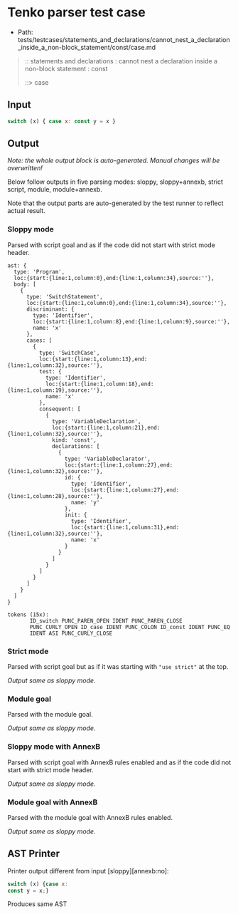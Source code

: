 # Tenko parser test case

- Path: tests/testcases/statements_and_declarations/cannot_nest_a_declaration_inside_a_non-block_statement/const/case.md

> :: statements and declarations : cannot nest a declaration inside a non-block statement : const
>
> ::> case

## Input

`````js
switch (x) { case x: const y = x }
`````

## Output

_Note: the whole output block is auto-generated. Manual changes will be overwritten!_

Below follow outputs in five parsing modes: sloppy, sloppy+annexb, strict script, module, module+annexb.

Note that the output parts are auto-generated by the test runner to reflect actual result.

### Sloppy mode

Parsed with script goal and as if the code did not start with strict mode header.

`````
ast: {
  type: 'Program',
  loc:{start:{line:1,column:0},end:{line:1,column:34},source:''},
  body: [
    {
      type: 'SwitchStatement',
      loc:{start:{line:1,column:0},end:{line:1,column:34},source:''},
      discriminant: {
        type: 'Identifier',
        loc:{start:{line:1,column:8},end:{line:1,column:9},source:''},
        name: 'x'
      },
      cases: [
        {
          type: 'SwitchCase',
          loc:{start:{line:1,column:13},end:{line:1,column:32},source:''},
          test: {
            type: 'Identifier',
            loc:{start:{line:1,column:18},end:{line:1,column:19},source:''},
            name: 'x'
          },
          consequent: [
            {
              type: 'VariableDeclaration',
              loc:{start:{line:1,column:21},end:{line:1,column:32},source:''},
              kind: 'const',
              declarations: [
                {
                  type: 'VariableDeclarator',
                  loc:{start:{line:1,column:27},end:{line:1,column:32},source:''},
                  id: {
                    type: 'Identifier',
                    loc:{start:{line:1,column:27},end:{line:1,column:28},source:''},
                    name: 'y'
                  },
                  init: {
                    type: 'Identifier',
                    loc:{start:{line:1,column:31},end:{line:1,column:32},source:''},
                    name: 'x'
                  }
                }
              ]
            }
          ]
        }
      ]
    }
  ]
}

tokens (15x):
       ID_switch PUNC_PAREN_OPEN IDENT PUNC_PAREN_CLOSE
       PUNC_CURLY_OPEN ID_case IDENT PUNC_COLON ID_const IDENT PUNC_EQ
       IDENT ASI PUNC_CURLY_CLOSE
`````

### Strict mode

Parsed with script goal but as if it was starting with `"use strict"` at the top.

_Output same as sloppy mode._

### Module goal

Parsed with the module goal.

_Output same as sloppy mode._

### Sloppy mode with AnnexB

Parsed with script goal with AnnexB rules enabled and as if the code did not start with strict mode header.

_Output same as sloppy mode._

### Module goal with AnnexB

Parsed with the module goal with AnnexB rules enabled.

_Output same as sloppy mode._

## AST Printer

Printer output different from input [sloppy][annexb:no]:

````js
switch (x) {case x:
const y = x;}
````

Produces same AST
